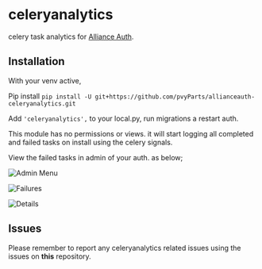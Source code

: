 # celeryanalytics

celery task analytics for [Alliance Auth](https://gitlab.com/allianceauth/allianceauth).

## Installation

With your venv active,

Pip install `pip install -U git+https://github.com/pvyParts/allianceauth-celeryanalytics.git`

Add `'celeryanalytics',` to your local.py, run migrations a restart auth.

This module has no permissions or views. it will start logging all completed and failed tasks on install using the celery signals. 

View the failed tasks in admin of your auth. as below; 

![Admin Menu](https://i.imgur.com/g36hJyu.png "Admin Menu")

![Failures](https://i.imgur.com/mTD224f.png "Failures")

![Details](https://i.imgur.com/ang9wXB.png "Details")

## Issues

Please remember to report any celeryanalytics related issues using the issues on **this** repository.
